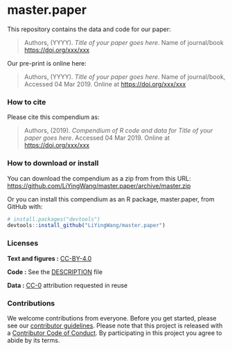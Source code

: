 
<!-- README.md is generated from README.Rmd. Please edit that file -->
master.paper
============

This repository contains the data and code for our paper:

> Authors, (YYYY). *Title of your paper goes here*. Name of journal/book <https://doi.org/xxx/xxx>

Our pre-print is online here:

> Authors, (YYYY). *Title of your paper goes here*. Name of journal/book, Accessed 04 Mar 2019. Online at <https://doi.org/xxx/xxx>

### How to cite

Please cite this compendium as:

> Authors, (2019). *Compendium of R code and data for Title of your paper goes here*. Accessed 04 Mar 2019. Online at <https://doi.org/xxx/xxx>

### How to download or install

You can download the compendium as a zip from from this URL: <https://github.com/LiYingWang/master.paper/archive/master.zip>

Or you can install this compendium as an R package, master.paper, from GitHub with:

``` r
# install.packages("devtools")
devtools::install_github("LiYingWang/master.paper")
```

### Licenses

**Text and figures :** [CC-BY-4.0](http://creativecommons.org/licenses/by/4.0/)

**Code :** See the [DESCRIPTION](DESCRIPTION) file

**Data :** [CC-0](http://creativecommons.org/publicdomain/zero/1.0/) attribution requested in reuse

### Contributions

We welcome contributions from everyone. Before you get started, please see our [contributor guidelines](CONTRIBUTING.md). Please note that this project is released with a [Contributor Code of Conduct](CONDUCT.md). By participating in this project you agree to abide by its terms.
